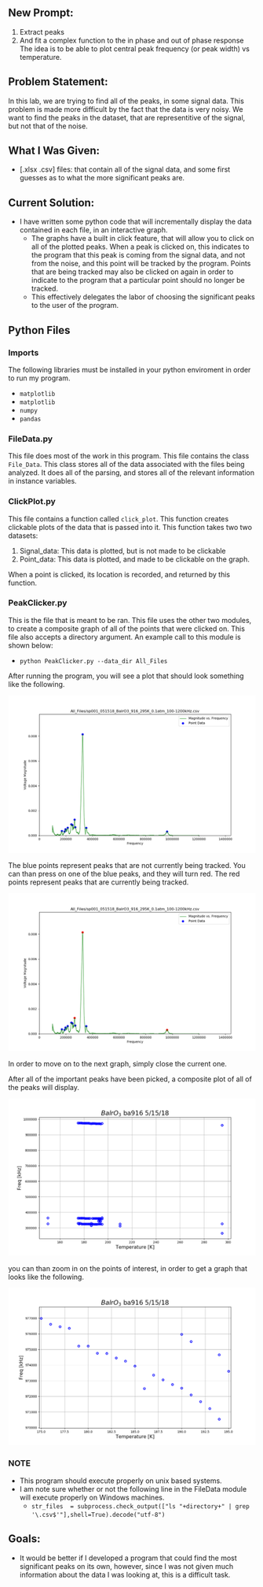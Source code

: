 

## New Prompt: ##
1. Extract peaks
2. And fit a complex function to the in phase and out of phase response
   The idea is to be able to plot central peak frequency (or peak
   width) vs temperature.

## Problem Statement: ##
In this lab, we are trying to find all of the peaks, in some signal data.
This problem is made more difficult by the fact that the data is very noisy.
We want to find the peaks in the dataset, that are representitive of the
signal, but not that of the noise.

## What I Was Given: ##
* [.xlsx .csv] files: that contain all of the signal data, and some first
  guesses as to what the more significant peaks are.

## Current Solution: ##
* I have written some python code that will incrementally display the data
  contained in each file, in an interactive graph.
    - The graphs have a built in click feature, that will allow you to click
      on all of the plotted peaks. When a peak is clicked on, this indicates
      to the program that this peak is coming from the signal data, and not
      from the noise, and this point will be tracked by the program.
      Points that are being tracked may also be clicked on again in order to
      indicate to the program that a particular point should no longer be
      tracked.
    - This effectively delegates the labor of choosing the significant peaks
      to the user of the program.

## Python Files ##

### Imports ###
The following libraries must be installed in your python enviroment in order
to run my program.
* `matplotlib`
* `matplotlib`
* `numpy`
* `pandas`

### FileData.py ###
This file does most of the work in this program. This file contains the class
`File_Data`. This class stores all of the data associated with the files
being analyzed. It does all of the parsing, and stores all of the relevant
information in instance variables.

### ClickPlot.py ###
This file contains a function called `click_plot`. This function creates
clickable plots of the data that is passed into it. This function takes two
two datasets:

1. Signal_data: This data is plotted, but is not made to be clickable
2. Point_data:  This data is plotted, and made to be clickable on the graph.

When a point is clicked, its location is recorded, and returned by this
function.

### PeakClicker.py ###
This is the file that is meant to be ran. This file uses the other two modules,
to create a composite graph of all of the points that were clicked on.
This file also accepts a directory argument. An example call to this module
is shown below:

* `python PeakClicker.py --data_dir All_Files`

After running the program, you will see a plot that should look something like
the following.

![alt text](images/notClicked.png "plot to click on")

The blue points represent peaks that are not currently being tracked.
You can than press on one of the blue peaks, and they will turn red.
The red points represent peaks that are currently being tracked.

![alt text](images/clicked.png "plot that has been clicked on")

In order to move on to the next graph, simply close the current one.

After all of the important peaks have been picked, a composite plot of all of
the peaks will display.

![alt text](images/composite.png "composite peak plot")

you can than zoom in on the
points of interest, in order to get a graph that looks like the following.

![alt text](images/compositeZoom.png "zoomed in composite peak plot")


### NOTE ###
* This program should execute properly on unix based systems.
* I am note sure whether or not the following line in the FileData module
  will execute properly on Windows machines.
    - `str_files  = subprocess.check_output(["ls "+directory+" | grep '\.csv$'"],shell=True).decode("utf-8")`

## Goals: ##
* It would be better if I developed a program that could find the most
  significant peaks on its own, however, since I was not given much information
  about the data I was looking at, this is a difficult task.
